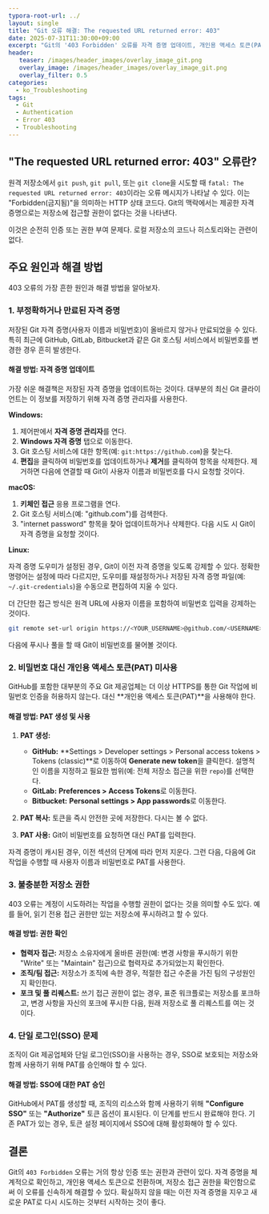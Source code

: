 ```yaml
---
typora-root-url: ../
layout: single
title: "Git 오류 해결: The requested URL returned error: 403"
date: 2025-07-31T11:30:00+09:00
excerpt: "Git의 '403 Forbidden' 오류를 자격 증명 업데이트, 개인용 액세스 토큰(PAT) 사용, 또는 저장소 권한 확인을 통해 해결하세요. 이 흔한 인증 문제를 해결하는 단계를 배웁니다."
header:
   teaser: /images/header_images/overlay_image_git.png
   overlay_image: /images/header_images/overlay_image_git.png
   overlay_filter: 0.5
categories:
  - ko_Troubleshooting
tags:
  - Git
  - Authentication
  - Error 403
  - Troubleshooting
---
```


## "The requested URL returned error: 403" 오류란?

원격 저장소에서 `git push`, `git pull`, 또는 `git clone`을 시도할 때 `fatal: The requested URL returned error: 403`이라는 오류 메시지가 나타날 수 있다. 이는 "Forbidden(금지됨)"을 의미하는 HTTP 상태 코드다. Git의 맥락에서는 제공한 자격 증명으로는 저장소에 접근할 권한이 없다는 것을 나타낸다.

이것은 순전히 인증 또는 권한 부여 문제다. 로컬 저장소의 코드나 히스토리와는 관련이 없다.

## 주요 원인과 해결 방법

403 오류의 가장 흔한 원인과 해결 방법을 알아보자.

### 1. 부정확하거나 만료된 자격 증명

저장된 Git 자격 증명(사용자 이름과 비밀번호)이 올바르지 않거나 만료되었을 수 있다. 특히 최근에 GitHub, GitLab, Bitbucket과 같은 Git 호스팅 서비스에서 비밀번호를 변경한 경우 흔히 발생한다.

#### 해결 방법: 자격 증명 업데이트

가장 쉬운 해결책은 저장된 자격 증명을 업데이트하는 것이다. 대부분의 최신 Git 클라이언트는 이 정보를 저장하기 위해 자격 증명 관리자를 사용한다.

**Windows:**

1.  제어판에서 **자격 증명 관리자**를 연다.
2.  **Windows 자격 증명** 탭으로 이동한다.
3.  Git 호스팅 서비스에 대한 항목(예: `git:https://github.com`)을 찾는다.
4.  **편집**을 클릭하여 비밀번호를 업데이트하거나 **제거**를 클릭하여 항목을 삭제한다. 제거하면 다음에 연결할 때 Git이 사용자 이름과 비밀번호를 다시 요청할 것이다.

**macOS:**

1.  **키체인 접근** 응용 프로그램을 연다.
2.  Git 호스팅 서비스(예: "github.com")를 검색한다.
3.  "internet password" 항목을 찾아 업데이트하거나 삭제한다. 다음 시도 시 Git이 자격 증명을 요청할 것이다.

**Linux:**

자격 증명 도우미가 설정된 경우, Git이 이전 자격 증명을 잊도록 강제할 수 있다. 정확한 명령어는 설정에 따라 다르지만, 도우미를 재설정하거나 저장된 자격 증명 파일(예: `~/.git-credentials`)을 수동으로 편집하여 지울 수 있다.

더 간단한 접근 방식은 원격 URL에 사용자 이름을 포함하여 비밀번호 입력을 강제하는 것이다.

```bash
git remote set-url origin https://<YOUR_USERNAME>@github.com/<USERNAME>/<REPO>.git
```

다음에 푸시나 풀을 할 때 Git이 비밀번호를 물어볼 것이다.

### 2. 비밀번호 대신 개인용 액세스 토큰(PAT) 미사용

GitHub를 포함한 대부분의 주요 Git 제공업체는 더 이상 HTTPS를 통한 Git 작업에 비밀번호 인증을 허용하지 않는다. 대신 **개인용 액세스 토큰(PAT)**을 사용해야 한다.

#### 해결 방법: PAT 생성 및 사용

1.  **PAT 생성:**
    *   **GitHub:** **Settings > Developer settings > Personal access tokens > Tokens (classic)**로 이동하여 **Generate new token**을 클릭한다. 설명적인 이름을 지정하고 필요한 범위(예: 전체 저장소 접근을 위한 `repo`)를 선택한다.
    *   **GitLab:** **Preferences > Access Tokens**로 이동한다.
    *   **Bitbucket:** **Personal settings > App passwords**로 이동한다.

2.  **PAT 복사:** 토큰을 즉시 안전한 곳에 저장한다. 다시는 볼 수 없다.

3.  **PAT 사용:** Git이 비밀번호를 요청하면 대신 PAT를 입력한다.

자격 증명이 캐시된 경우, 이전 섹션의 단계에 따라 먼저 지운다. 그런 다음, 다음에 Git 작업을 수행할 때 사용자 이름과 비밀번호로 PAT를 사용한다.

### 3. 불충분한 저장소 권한

403 오류는 계정이 시도하려는 작업을 수행할 권한이 없다는 것을 의미할 수도 있다. 예를 들어, 읽기 전용 접근 권한만 있는 저장소에 푸시하려고 할 수 있다.

#### 해결 방법: 권한 확인

*   **협력자 접근:** 저장소 소유자에게 올바른 권한(예: 변경 사항을 푸시하기 위한 "Write" 또는 "Maintain" 접근)으로 협력자로 추가되었는지 확인한다.
*   **조직/팀 접근:** 저장소가 조직에 속한 경우, 적절한 접근 수준을 가진 팀의 구성원인지 확인한다.
*   **포크 및 풀 리퀘스트:** 쓰기 접근 권한이 없는 경우, 표준 워크플로는 저장소를 포크하고, 변경 사항을 자신의 포크에 푸시한 다음, 원래 저장소로 풀 리퀘스트를 여는 것이다.

### 4. 단일 로그인(SSO) 문제

조직이 Git 제공업체와 단일 로그인(SSO)을 사용하는 경우, SSO로 보호되는 저장소와 함께 사용하기 위해 PAT를 승인해야 할 수 있다.

#### 해결 방법: SSO에 대한 PAT 승인

GitHub에서 PAT를 생성할 때, 조직의 리소스와 함께 사용하기 위해 **"Configure SSO"** 또는 **"Authorize"** 토큰 옵션이 표시된다. 이 단계를 반드시 완료해야 한다. 기존 PAT가 있는 경우, 토큰 설정 페이지에서 SSO에 대해 활성화해야 할 수 있다.

## 결론

Git의 `403 Forbidden` 오류는 거의 항상 인증 또는 권한과 관련이 있다. 자격 증명을 체계적으로 확인하고, 개인용 액세스 토큰으로 전환하며, 저장소 접근 권한을 확인함으로써 이 오류를 신속하게 해결할 수 있다. 확실하지 않을 때는 이전 자격 증명을 지우고 새로운 PAT로 다시 시도하는 것부터 시작하는 것이 좋다.
